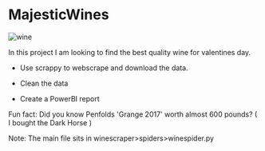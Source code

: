 # MajesticWines

![wine](https://user-images.githubusercontent.com/83903964/235653622-07ca6cb9-7d66-454e-831e-cf576e9889be.png)

In this project I am looking to find the best quality wine for valentines day. 

- Use scrappy to webscrape and download the data.

- Clean the data 

- Create a PowerBI report

Fun fact: Did you know Penfolds 'Grange 2017' worth almost 600 pounds? ( I bought the Dark Horse )

Note: The main file sits in winescraper>spiders>winespider.py 
